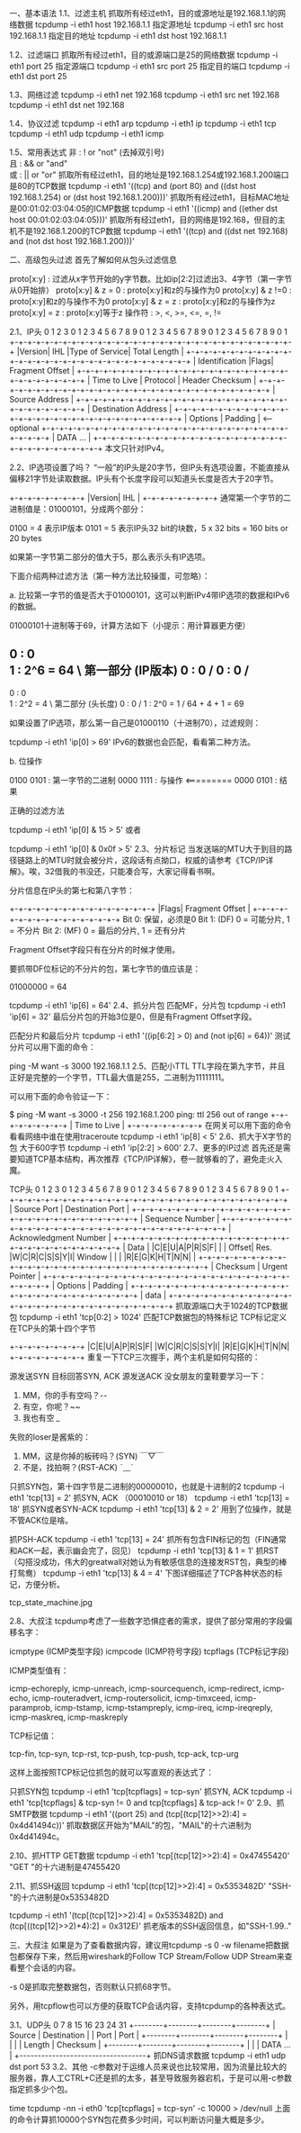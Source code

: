 一、基本语法
1.1、过滤主机
抓取所有经过eth1，目的或源地址是192.168.1.1的网络数据
tcpdump -i eth1 host 192.168.1.1
指定源地址
tcpdump -i eth1 src host 192.168.1.1
指定目的地址
tcpdump -i eth1 dst host 192.168.1.1

1.2、过滤端口
抓取所有经过eth1，目的或源端口是25的网络数据
tcpdump -i eth1 port 25
指定源端口
tcpdump -i eth1 src port 25
指定目的端口
tcpdump -i eth1 dst port 25

1.3、网络过滤
tcpdump -i eth1 net 192.168
tcpdump -i eth1 src net 192.168
tcpdump -i eth1 dst net 192.168

1.4、协议过滤
tcpdump -i eth1 arp
tcpdump -i eth1 ip
tcpdump -i eth1 tcp
tcpdump -i eth1 udp
tcpdump -i eth1 icmp

1.5、常用表达式
非 : ! or "not" (去掉双引号)  
且 : && or "and"  
或 : || or "or"
抓取所有经过eth1，目的地址是192.168.1.254或192.168.1.200端口是80的TCP数据
tcpdump -i eth1 '((tcp) and (port 80) and ((dst host 192.168.1.254) or (dst host 192.168.1.200)))'
抓取所有经过eth1，目标MAC地址是00:01:02:03:04:05的ICMP数据
tcpdump -i eth1 '((icmp) and ((ether dst host 00:01:02:03:04:05)))'
抓取所有经过eth1，目的网络是192.168，但目的主机不是192.168.1.200的TCP数据
tcpdump -i eth1 '((tcp) and ((dst net 192.168) and (not dst host 192.168.1.200)))'

二、高级包头过滤
首先了解如何从包头过滤信息

proto[x:y]          : 过滤从x字节开始的y字节数。比如ip[2:2]过滤出3、4字节（第一字节从0开始排）
proto[x:y] & z = 0  : proto[x:y]和z的与操作为0
proto[x:y] & z !=0  : proto[x:y]和z的与操作不为0
proto[x:y] & z = z  : proto[x:y]和z的与操作为z
proto[x:y] = z      : proto[x:y]等于z
操作符 : >, <, >=, <=, =, !=

2.1、IP头
 0                   1                   2                   3
 0 1 2 3 4 5 6 7 8 9 0 1 2 3 4 5 6 7 8 9 0 1 2 3 4 5 6 7 8 9 0 1
 +-+-+-+-+-+-+-+-+-+-+-+-+-+-+-+-+-+-+-+-+-+-+-+-+-+-+-+-+-+-+-+-+
 |Version|  IHL  |Type of Service|          Total Length         |
 +-+-+-+-+-+-+-+-+-+-+-+-+-+-+-+-+-+-+-+-+-+-+-+-+-+-+-+-+-+-+-+-+
 |         Identification        |Flags|      Fragment Offset    |
 +-+-+-+-+-+-+-+-+-+-+-+-+-+-+-+-+-+-+-+-+-+-+-+-+-+-+-+-+-+-+-+-+
 |  Time to Live |    Protocol   |         Header Checksum       |
 +-+-+-+-+-+-+-+-+-+-+-+-+-+-+-+-+-+-+-+-+-+-+-+-+-+-+-+-+-+-+-+-+
 |                       Source Address                          |
 +-+-+-+-+-+-+-+-+-+-+-+-+-+-+-+-+-+-+-+-+-+-+-+-+-+-+-+-+-+-+-+-+
 |                    Destination Address                        |
 +-+-+-+-+-+-+-+-+-+-+-+-+-+-+-+-+-+-+-+-+-+-+-+-+-+-+-+-+-+-+-+-+
 |                    Options                    |    Padding    | <-- optional
 +-+-+-+-+-+-+-+-+-+-+-+-+-+-+-+-+-+-+-+-+-+-+-+-+-+-+-+-+-+-+-+-+
 |                            DATA ...                           |
 +-+-+-+-+-+-+-+-+-+-+-+-+-+-+-+-+-+-+-+-+-+-+-+-+-+-+-+-+-+-+-+-+
本文只针对IPv4。

2.2、IP选项设置了吗？
“一般”的IP头是20字节，但IP头有选项设置，不能直接从偏移21字节处读取数据。IP头有个长度字段可以知道头长度是否大于20字节。

 +-+-+-+-+-+-+-+-+
 |Version|  IHL  |
 +-+-+-+-+-+-+-+-+
通常第一个字节的二进制值是：01000101，分成两个部分：

0100 = 4 表示IP版本 0101 = 5 表示IP头32 bit的块数，5 x 32 bits = 160 bits or 20 bytes

如果第一字节第二部分的值大于5，那么表示头有IP选项。

下面介绍两种过滤方法（第一种方法比较操蛋，可忽略）：

a. 比较第一字节的值是否大于01000101，这可以判断IPv4带IP选项的数据和IPv6的数据。

01000101十进制等于69，计算方法如下（小提示：用计算器更方便）

0 : 0  \
1 : 2^6 = 64 \ 第一部分 (IP版本)
0 : 0   /
0 : 0  /
-
0 : 0  \
1 : 2^2 = 4  \ 第二部分 (头长度)
0 : 0   /
1 : 2^0 = 1 /
64 + 4 + 1 = 69

如果设置了IP选项，那么第一自己是01000110（十进制70），过滤规则：

tcpdump -i eth1 'ip[0] > 69'
IPv6的数据也会匹配，看看第二种方法。

b. 位操作

0100 0101 : 第一字节的二进制
0000 1111 : 与操作
<=========
0000 0101 : 结果

正确的过滤方法

tcpdump -i eth1 'ip[0] & 15 > 5'
或者

tcpdump -i eth1 'ip[0] & 0x0f > 5'
2.3、分片标记
当发送端的MTU大于到目的路径链路上的MTU时就会被分片，这段话有点拗口，权威的请参考《TCP/IP详解》。唉，32借我的书没还，只能凑合写，大家记得看书啊。

分片信息在IP头的第七和第八字节：

 +-+-+-+-+-+-+-+-+-+-+-+-+-+-+-+-+
 |Flags|      Fragment Offset    |
 +-+-+-+-+-+-+-+-+-+-+-+-+-+-+-+-+
Bit 0: 保留，必须是0
Bit 1: (DF) 0 = 可能分片, 1 = 不分片
Bit 2: (MF) 0 = 最后的分片, 1 = 还有分片

Fragment Offset字段只有在分片的时候才使用。

要抓带DF位标记的不分片的包，第七字节的值应该是：

01000000 = 64

tcpdump -i eth1 'ip[6] = 64'
2.4、抓分片包
匹配MF，分片包
tcpdump -i eth1 'ip[6] = 32'
最后分片包的开始3位是0，但是有Fragment Offset字段。

匹配分片和最后分片
tcpdump -i eth1 '((ip[6:2] > 0) and (not ip[6] = 64))'
测试分片可以用下面的命令：

ping -M want -s 3000 192.168.1.1
2.5、匹配小TTL
TTL字段在第九字节，并且正好是完整的一个字节，TTL最大值是255，二进制为11111111。

可以用下面的命令验证一下：

$ ping -M want -s 3000 -t 256 192.168.1.200
ping: ttl 256 out of range
 +-+-+-+-+-+-+-+-+
 |  Time to Live |
 +-+-+-+-+-+-+-+-+
在网关可以用下面的命令看看网络中谁在使用traceroute
tcpdump -i eth1 'ip[8] < 5'
2.6、抓大于X字节的包
大于600字节
tcpdump -i eth1 'ip[2:2] > 600'
2.7、更多的IP过滤
首先还是需要知道TCP基本结构，再次推荐《TCP/IP详解》，卷一就够看的了，避免走火入魔。

TCP头
 0                   1                   2                   3
 0 1 2 3 4 5 6 7 8 9 0 1 2 3 4 5 6 7 8 9 0 1 2 3 4 5 6 7 8 9 0 1
 +-+-+-+-+-+-+-+-+-+-+-+-+-+-+-+-+-+-+-+-+-+-+-+-+-+-+-+-+-+-+-+-+
 |          Source Port          |       Destination Port        |
 +-+-+-+-+-+-+-+-+-+-+-+-+-+-+-+-+-+-+-+-+-+-+-+-+-+-+-+-+-+-+-+-+
 |                        Sequence Number                        |
 +-+-+-+-+-+-+-+-+-+-+-+-+-+-+-+-+-+-+-+-+-+-+-+-+-+-+-+-+-+-+-+-+
 |                    Acknowledgment Number                      |
 +-+-+-+-+-+-+-+-+-+-+-+-+-+-+-+-+-+-+-+-+-+-+-+-+-+-+-+-+-+-+-+-+
 |  Data |       |C|E|U|A|P|R|S|F|                               |
 | Offset|  Res. |W|C|R|C|S|S|Y|I|            Window             |
 |       |       |R|E|G|K|H|T|N|N|                               |
 +-+-+-+-+-+-+-+-+-+-+-+-+-+-+-+-+-+-+-+-+-+-+-+-+-+-+-+-+-+-+-+-+
 |           Checksum            |         Urgent Pointer        |
 +-+-+-+-+-+-+-+-+-+-+-+-+-+-+-+-+-+-+-+-+-+-+-+-+-+-+-+-+-+-+-+-+
 |                    Options                    |    Padding    |
 +-+-+-+-+-+-+-+-+-+-+-+-+-+-+-+-+-+-+-+-+-+-+-+-+-+-+-+-+-+-+-+-+
 |                             data                              |
 +-+-+-+-+-+-+-+-+-+-+-+-+-+-+-+-+-+-+-+-+-+-+-+-+-+-+-+-+-+-+-+-+
抓取源端口大于1024的TCP数据包
tcpdump -i eth1 'tcp[0:2] > 1024'
匹配TCP数据包的特殊标记
TCP标记定义在TCP头的第十四个字节

 +-+-+-+-+-+-+-+-+
 |C|E|U|A|P|R|S|F|
 |W|C|R|C|S|S|Y|I|
 |R|E|G|K|H|T|N|N|
 +-+-+-+-+-+-+-+-+
重复一下TCP三次握手，两个主机是如何勾搭的：

源发送SYN
目标回答SYN, ACK
源发送ACK
没女朋友的童鞋要学习一下：
1. MM，你的手有空吗？--
2. 有空，你呢？\~~
3. 我也有空 *_*

失败的loser是酱紫的：
1. MM，这是你掉的板砖吗？(SYN) ￣▽￣
2. 不是，找拍啊？(RST-ACK) ˋ﹏ˊ

只抓SYN包，第十四字节是二进制的00000010，也就是十进制的2
tcpdump -i eth1 'tcp[13] = 2'
抓SYN, ACK （00010010 or 18）
tcpdump -i eth1 'tcp[13] = 18'
抓SYN或者SYN-ACK
tcpdump -i eth1 'tcp[13] & 2 = 2'
用到了位操作，就是不管ACK位是啥。

抓PSH-ACK
tcpdump -i eth1 'tcp[13] = 24'
抓所有包含FIN标记的包（FIN通常和ACK一起，表示幽会完了，回见）
tcpdump -i eth1 'tcp[13] & 1 = 1'
抓RST（勾搭没成功，伟大的greatwall对她认为有敏感信息的连接发RST包，典型的棒打鸳鸯）
tcpdump -i eth1 'tcp[13] & 4 = 4'
下图详细描述了TCP各种状态的标记，方便分析。

tcp_state_machine.jpg

2.8、大叔注
tcpdump考虑了一些数字恐惧症者的需求，提供了部分常用的字段偏移名字：

icmptype (ICMP类型字段)
icmpcode (ICMP符号字段)
tcpflags (TCP标记字段)

ICMP类型值有：

icmp-echoreply, icmp-unreach, icmp-sourcequench, icmp-redirect, icmp-echo, icmp-routeradvert, icmp-routersolicit, icmp-timxceed, icmp-paramprob, icmp-tstamp, icmp-tstampreply, icmp-ireq, icmp-ireqreply, icmp-maskreq, icmp-maskreply

TCP标记值：

tcp-fin, tcp-syn, tcp-rst, tcp-push, tcp-push, tcp-ack, tcp-urg

这样上面按照TCP标记位抓包的就可以写直观的表达式了：

只抓SYN包
tcpdump -i eth1 'tcp[tcpflags] = tcp-syn'
抓SYN, ACK
tcpdump -i eth1 'tcp[tcpflags] & tcp-syn != 0 and tcp[tcpflags] & tcp-ack != 0'
2.9、抓SMTP数据
tcpdump -i eth1 '((port 25) and (tcp[(tcp[12]>>2):4] = 0x4d41494c))'
抓取数据区开始为"MAIL"的包，"MAIL"的十六进制为0x4d41494c。

2.10、抓HTTP GET数据
tcpdump -i eth1 'tcp[(tcp[12]>>2):4] = 0x47455420'
"GET "的十六进制是47455420

2.11、抓SSH返回
tcpdump -i eth1 'tcp[(tcp[12]>>2):4] = 0x5353482D'
"SSH-"的十六进制是0x5353482D

tcpdump -i eth1 '(tcp[(tcp[12]>>2):4] = 0x5353482D) and (tcp[((tcp[12]>>2)+4):2] = 0x312E)'
抓老版本的SSH返回信息，如"SSH-1.99.."

三、大叔注
如果是为了查看数据内容，建议用tcpdump -s 0 -w filename把数据包都保存下来，然后用wireshark的Follow TCP Stream/Follow UDP Stream来查看整个会话的内容。

-s 0是抓取完整数据包，否则默认只抓68字节。

另外，用tcpflow也可以方便的获取TCP会话内容，支持tcpdump的各种表达式。

3.1、UDP头
  0      7 8     15 16    23 24    31
 +--------+--------+--------+--------+
 |     Source      |   Destination   |
 |      Port       |      Port       |
 +--------+--------+--------+--------+
 |                 |                 |
 |     Length      |    Checksum     |
 +--------+--------+--------+--------+
 |                                   |
 |              DATA ...             |
 +-----------------------------------+
抓DNS请求数据
tcpdump -i eth1 udp dst port 53
3.2、其他
-c参数对于运维人员来说也比较常用，因为流量比较大的服务器，靠人工CTRL+C还是抓的太多，甚至导致服务器宕机，于是可以用-c参数指定抓多少个包。

time tcpdump -nn -i eth0 'tcp[tcpflags] = tcp-syn' -c 10000 > /dev/null
上面的命令计算抓10000个SYN包花费多少时间，可以判断访问量大概是多少。

